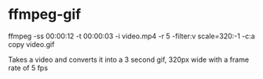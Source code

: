# ffmpeg-gif

ffmpeg -ss 00:00:12 -t 00:00:03 -i video.mp4 -r 5 -filter:v scale=320:-1 -c:a copy video.gif

Takes a video and converts it into a 3 second gif, 320px wide with a frame rate of 5 fps
